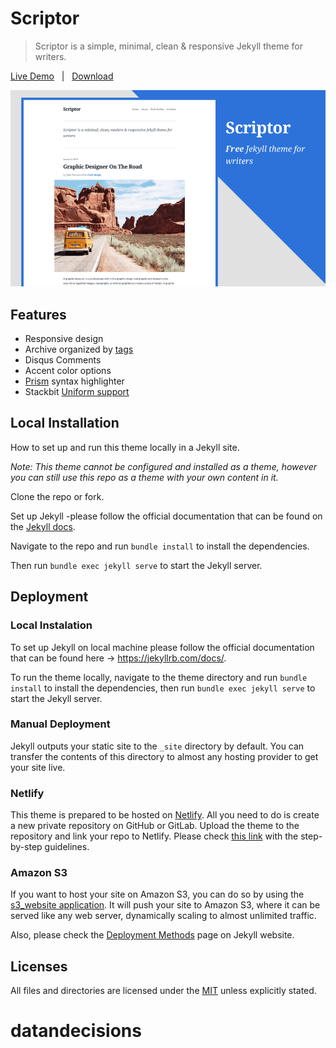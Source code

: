 # Scriptor
> Scriptor is a simple, minimal, clean & responsive Jekyll theme for writers.

[Live Demo][demo] &nbsp; | &nbsp; [Download](https://github.com/JustGoodThemes/Scriptor-Jekyll-Theme/archive/master.zip) &nbsp;

[![Theme preview image](/images/scriptor-jekyll.png)][demo]

[demo]: https://scriptor-jekyll.netlify.app/

## Features

- Responsive design
- Archive organized by [tags](https://scriptor-jekyll.netlify.com/tags/)
- Disqus Comments
- Accent color options
- [Prism](https://prismjs.com/) syntax highlighter
- Stackbit [Uniform support](https://docs.stackbit.com/uniform/)

## Local Installation

How to set up and run this theme locally in a Jekyll site.

_Note: This theme cannot be configured and installed as a theme, however you can still use this repo as a theme with your own content in it._

Clone the repo or fork.

Set up Jekyll -please follow the official documentation that can be found on the [Jekyll docs](https://jekyllrb.com/docs/).

Navigate to the repo and run `bundle install` to install the dependencies.

Then run `bundle exec jekyll serve` to start the Jekyll server.

## Deployment

### Local Instalation

To set up Jekyll on local machine please follow the official documentation that can be found here -> https://jekyllrb.com/docs/.

To run the theme locally, navigate to the theme directory and run `bundle install` to install the dependencies, then run `bundle exec jekyll serve` to start the Jekyll server.

### Manual Deployment

Jekyll outputs your static site to the `_site` directory by default. You can transfer the contents of this directory to almost any hosting provider to get your site live.

### Netlify

This theme is prepared to be hosted on [Netlify](https://www.netlify.com/). All you need to do is create a new private repository on GitHub or GitLab. Upload the theme to the repository and link your repo to Netlify. Please check [this link](https://www.netlify.com/blog/2015/10/28/a-step-by-step-guide-jekyll-3.0-on-netlify/#step-2-link-to-your-github) with the step-by-step guidelines.

### Amazon S3

If you want to host your site on Amazon S3, you can do so by using the [s3_website application](https://github.com/laurilehmijoki/s3_website). It will push your site to Amazon S3, where it can be served like any web server, dynamically scaling to almost unlimited traffic.

Also, please check the [Deployment Methods](https://jekyllrb.com/docs/deployment-methods/) page on Jekyll website.

## Licenses

All files and directories are licensed under the [MIT](https://opensource.org/licenses/mit-license.php) unless explicitly stated.
# datandecisions
